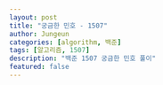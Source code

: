 ```yaml
---
layout: post
title: "궁금한 민호 - 1507"
author: Jungeun
categories: [algorithm, 백준]
tags: [알고리즘, 1507]
description: "백준 1507 궁금한 민호 풀이"
featured: false
---
```


<script src="https://gist.github.com/JungeunKwon/fe8e18ee06a1bcb3c93515cb716b3587.js"></script>